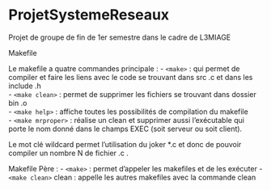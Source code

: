 # ProjetSystemeReseaux
Projet de groupe de fin de 1er semestre dans le cadre de L3MIAGE


Makefile

Le makefile a quatre commandes principale :
    -    `<make>` : qui permet de compiler et faire les liens avec le code se trouvant dans src .c et dans les include .h   
    -    `<make clean>` : permet de supprimer les fichiers se trouvant dans dossier bin .o    
    -    `<make help>` : affiche toutes les possibilités de compilation du makefile   
    -    `<make mrproper>`  : réalise un clean et supprimer aussi l’exécutable qui porte le nom donné dans le champs EXEC (soit serveur ou soit client).

Le mot clé wildcard permet l’utilisation du joker *.c et donc de pouvoir compiler un nombre N de fichier .c .

Makefile Père :
    -    `<make>` : permet d’appeler les makefiles et de les exécuter
    -    `<make clean>` clean : appelle les autres makefiles avec la commande clean
